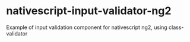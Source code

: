 # nativescript-input-validator-ng2
Example of input validation component for nativescript ng2, using class-validator
